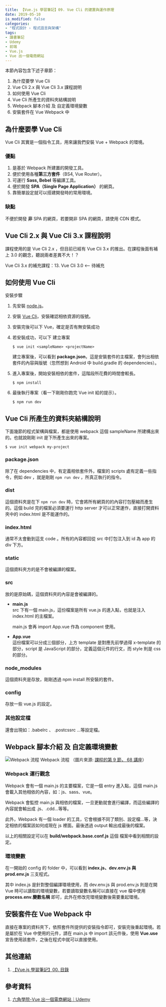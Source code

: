```yaml
---
title: 【Vue.js 學習筆記】09. Vue Cli 的建置與運作原理
date: 2019-05-10
is_modified: false
categories:
- "程式設計 › 程式語言與架構"
tags:
- 讀書筆記
- Udemy 
- 前端
- Vue.js
- Vue 出一個電商網站
--- 
```


本節內容包含下述子章節：
 
 1.  為什麼要學 Vue Cli
 2.  Vue Cli 2.x 與 Vue Cli 3.x 課程說明
 3.  如何使用 Vue Cli
 4.  Vue Cli 所產生的資料夾結構說明
 5.  Webpack 腳本介紹 及 自定義環境變數
 6.  安裝套件在 Vue Webpack 中

<!--more-->

## 為什麼要學 Vue Cli
Vue Cli 其實是一個指令工具，用來讓我們安裝 Vue + Webpack 的環境。


### 優點
1. 是基於 Webpack 所建置的開發工具。
2. 便於使用各種**第三方套件**（BS4, Vue Router）。
3. 可運行 **Sass, Bebel** 等編譯工具。
4. 便於開發 **SPA（Single Page Application）** 的網頁。
5. 靠簡單設定就可以搭建開發時的常用環境。


### 缺點
不便於開發 **非** SPA 的網頁，若要開非 SPA 的網頁，請使用  CDN 模式。 



## Vue Cli 2.x 與 Vue Cli 3.x 課程說明
課程使用的是 Vue Cli 2.x ，但目前已經有 Vue Cli 3.x 的推出。在課程後面有補上 3.0 的觀念，聽說兩者差異不大！？

Vue Cli 3.x 的補充課程：13. Vue Cli 3.0 <-- 待補充 



## 如何使用 Vue Cli
安裝步驟
1. 先安裝 [node.js](https://nodejs.org/en/)。  

2. 安裝 [Vue Cli](https://github.com/vuejs/vue-cli)，安裝確認相依資源的版號。  

3. 安裝完後可以下 Vue，確定是否有無安裝成功  

4. 若安裝成功，可以下 建立專案  
    ```shell
    $ vue init <sampleName> <projectName>
    ```

    建立專案後，可以看到 **package.json**，這是安裝套件的主檔案，會列出相依套件的內容與版號（忽然想到 Android 中 build.gradle 的 dependencies）。

6. 進入專案後，開始安裝相依的套件，這階段所花費的時間會較長。  
    ```shell
    $ npm install
    ```

7. 最後執行專案（看一下剛剛你跑完 Vue init 給的提示）。  
    ```shell
    $ npm run dev 
    ``` 



## Vue Cli 所產生的資料夾結構說明
<div class="alert info">
下面幾節的程式架構與檔案，都是使用 webpack 這個 sampleName 所建構出來的。也就說剛剛 init 是下所產生出來的專案。
</div>

```shell
$ vue init webpack my-project
```

### **package.json**
除了在 dependencies 中，有定義相依套件外，檔案的 scripts 處有定義一些指令，例如 dev ，就是剛剛 ``npm run dev`` ，所真正執行的指令。


### **dist**
這個資料夾是在下 ``npm run dev``  時，它會將所有網頁的的內容打包壓縮而產生的。這個 build 完的檔案必須要運行 http server  才可以正常運作，直接打開資料夾中的 index.html 是不能運作的。


###  **index.html**
通常不太會動到這支 code 。所有的內容都回從 src 中打包注入到 id 為 app 的 div 下方。


### **static**
這個資料夾方的是不會被編譯的檔案。


### **src**
放的是原始碼，這個資料夾的內容是會被編譯的。
- **main.js**  
    src 下有一個 main.js，這份檔案是所有 vue.js 的進入點，也就是注入 index.html 的主檔案。

    main.js 會再 import App.vue 作為 component 使用。

- **App.vue**  
    這份檔案可以分成三個部分，上方 template 是對應先前學過得 x-template 的部分，script 是 JavaScript 的部分，定義這個元件的行文，而 style 則是 css 的部分。


### **node_modules**
這個資料夾是存放，剛剛透過 npm install 所安裝的套件。


### **config**
存放一些 vue.js 的設定。


### 其他設定檔
還會出現如：.babelrc 、 .postcssrc ...等設定檔。



## Webpack 腳本介紹 及 自定義環境變數
<p class="illustration">
    <img src="https://i.imgur.com/bjYe2nN.png" alt="Webpack 流程">
    Webpack 流程 （圖片來源: <a href="https://www.udemy.com/vue-hexschool/">課程的第 9 節， 68 講座</a>）
</p>


### **Webpack 運行觀念**
Webpack 會有一個 main.js 的主要檔案，它是一個 entry 進入點，這個 main.js 會載入其他相依的內容，如：js、sass、vue。

Webpack 會監控 main.js 與相依的檔案，一旦更動就會進行編譯，而這些編譯的內容就會輸出成 .js、.cdd...等等。

此外，Webpack 有一個 loader 的工具，它會根據不同了類別、設定檔...等，決定相依的檔案該如何成現在 js 裡面。最後透過 output 輸出成最後的檔案。

以上的相關設定可以在 **build/webpack.base.conf.js** 這個 檔案中看到相關的設定。


### **環境變數**
在一開始的 config 的 folder 中，可以看到 **index.js、dev.env.js 與 prod.env.js** 三支程式。

其中 index.js 是針對整個編譯環境使用，而 dev.env.js 與 prod.env.js 則是在開 Vue 時可以讀取的環境變數，若要讀取變數名稱可以直接在 vue 檔中使用 **process.env.變數名稱** 即可，此外在修改完環境變數後需要重起環境。



## 安裝套件在 Vue Webpack 中
直接在專案的資料夾下，依照套件所提供的安裝指令即可，安裝完後重起環境。若是屬於在 Vue 中使用的元件，請在 main.js 中 import 該元件後，使用 **Vue.use** 宣告使用該套件，之後在程式中就可以直接使用。
 


## 其他連結
1. [【Vue.js 學習筆記】00. 目錄](/Vue-Study-Notes-Contents/)



## 參考資料
1. [六角學院-Vue 出一個電商網站｜Udemy](https://www.udemy.com/vue-hexschool/) 